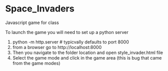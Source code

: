 # Space_Invaders
Javascript game for class

To launch the game you will need to set up a python server
1. python -m http.server # typicvally defaults to port 8000 
2. from a browser go to http://localhost:8000
3. Then you navigate to the folder location and open style_invader.html file
4. Select the game mode and click in the game area (this is bug that came from the game modes)
